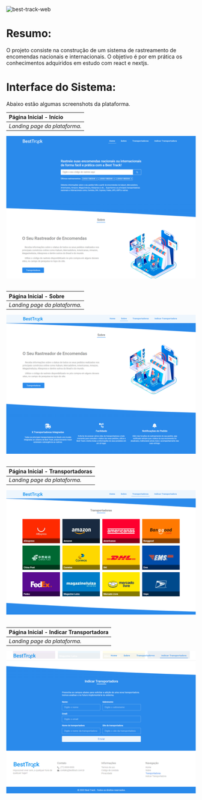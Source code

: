 ![best-track-web](https://socialify.git.ci/denilson-santos/best-track-web/image?language=1&name=1&owner=1&theme=Light)
# Resumo:
O projeto consiste na construção de um sistema de rastreamento de encomendas nacionais e internacionais. O objetivo é por em prática os conhecimentos adquiridos em estudo com react e nextjs.

# Interface do Sistema:
Abaixo estão algumas screenshots da plataforma.

| Página Inicial - Início |
| :- |
| *Landing page da plataforma.* |
 
![Página Inicial - Início](./public/screenshots/1.home.png)
<br>
<br>

| Página Inicial - Sobre |
| :- |
| *Landing page da plataforma.* |
 
![Página Inicial - Sobre](./public/screenshots/2.home.png)
<br>
<br>

| Página Inicial - Transportadoras |
| :- |
| *Landing page da plataforma.* |
 
![Página Inicial - Transportadoras](./public/screenshots/3.home.png)
<br>
<br>

| Página Inicial - Indicar Transportadora |
| :- |
| *Landing page da plataforma.* |
 
![Página Inicial - Indicar Transportadora](./public/screenshots/4.home.png)
<br>
<br>
